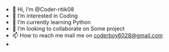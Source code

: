 - 👋 Hi, I’m @Coder-ritik08
- 👀 I’m interested in Coding
- 🌱 I’m currently learning Python
- 💞️ I’m looking to collaborate on Some project
- 📫 How to reach me mail me on coderboy6028@gmail.com
- 

<!---
Coder-ritik08/Coder-ritik08 is a ✨ special ✨ repository because its `README.md` (this file) appears on your GitHub profile.
You can click the Preview link to take a look at your changes.
--->
